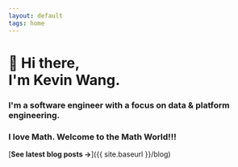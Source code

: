 ```yaml
---
layout: default
tags: home
---
```


# 👋 Hi there, <br/> I'm Kevin Wang.

### I'm a software engineer with a focus on data & platform engineering.

### I love Math. Welcome to the Math World!!!


[**See latest blog posts →**]({{ site.baseurl }}/blog)
